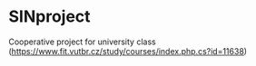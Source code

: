 # SINproject
Cooperative project for university class (https://www.fit.vutbr.cz/study/courses/index.php.cs?id=11638)
